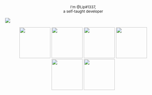 <p align="center">
  <sup>I'm @Lip#1337,<br> a self-taught developer</sup><br>
  
  ![](https://komarev.com/ghpvc/?username=Lip1337&style=for-the-badge)
  
  <div align="center">
    <img width="100" src="https://cdn.discordapp.com/attachments/763400130681765888/1074418260843433994/test.png">
    <img width="100" src="https://cdn.discordapp.com/attachments/763400130681765888/1074418283652071496/Lua-Logo.svg.png">
    <img width="100" src="https://cdn.discordapp.com/attachments/763400130681765888/1074418781960556574/node-removebg-preview.png">
    <img width="100" src="https://cdn.discordapp.com/attachments/763400130681765888/1074418782233174087/html-removebg-preview.png">
    <img width="100" src="https://cdn.discordapp.com/attachments/763400130681765888/1074418782426107964/mysql-removebg-preview.png">
    <img width="100" src="https://cdn.discordapp.com/attachments/763400130681765888/1074418782614868109/python_-_Kopie-removebg-preview.png">
  </div>
</p>
